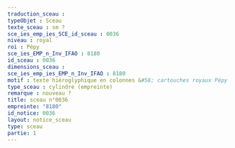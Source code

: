 ```yaml
---
traduction_sceau : 
typeObjet : Sceau
texte_sceau : sm ?
sce_ies_emp_ies_SCE_id_sceau : 0036
niveau : royal
roi : Pépy
sce_ies_EMP_n_Inv_IFAO : 8180
id_sceau : 0036
dimensions_sceau : 
sce_ies_emp_ies_EMP_n_Inv_IFAO : 8180
motif : texte hiéroglyphique en colonnes &#58; cartouches royaux Pépy
type_sceau : cylindre (empreinte)
remarque : nouveau ?
title: sceau n°0036
empreinte: "8180"
id_notice: 0036
layout: notice_sceau
type: sceau
partie: 1
---
```

